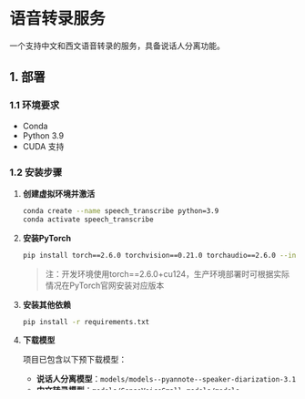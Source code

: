 # 语音转录服务

一个支持中文和西文语音转录的服务，具备说话人分离功能。

## 1. 部署

### 1.1 环境要求
- Conda
- Python 3.9
- CUDA 支持

### 1.2 安装步骤

1. **创建虚拟环境并激活**
   ```bash
   conda create --name speech_transcribe python=3.9
   conda activate speech_transcribe
   ```

2. **安装PyTorch**
   ```bash
   pip install torch==2.6.0 torchvision==0.21.0 torchaudio==2.6.0 --index-url https://download.pytorch.org/whl/cu124
   ```
   > 注：开发环境使用torch==2.6.0+cu124，生产环境部署时可根据实际情况在PyTorch官网安装对应版本

3. **安装其他依赖**
   ```bash
   pip install -r requirements.txt
   ```

4. **下载模型**
   
   项目已包含以下预下载模型：
   - **说话人分离模型**：`models/models--pyannote--speaker-diarization-3.1`
   - **中文转录模型**：`models/SenseVoiceSmall`, `models/models--jonatasgrosman--wav2vec2-large-xlsr-53-chinese-zh-cn`, `models/wav2vec2_fairseq_base_ls960_asr_ls960.pth`
   - **西文转录模型**：`models/models--Systran--faster-whisper-large-v3`
   
   下载剩余的对齐模型：
   ```bash
   python download_align_models.py
   ```

## 2. 配置参数

在`config.py`中的重要配置参数：

| 参数 | 说明 | 默认值 |
|------|------|--------|
| `USE_CHINESE_MODEL` | 是否使用中文模型 | `True` |
| `USE_FOREIGN_MODEL` | 是否使用西文模型 | `True` |
| `HOST` | 服务地址 | `"0.0.0.0"` |
| `PORT` | 服务端口 | `8000` |

## 3. 启动服务

```bash
CUDA_VISIBLE_DEVICES=0 python main.py
```

> 通过`CUDA_VISIBLE_DEVICES`指定GPU，目前仅支持单GPU

## 4. 接口调用

接口使用方法参考`client_sample.py`
```bash
python client_sample.py
```

## 功能特性

- ✅ 说话人分离
- ✅ 中文语音转录
- ✅ 西文语音转录
- ✅ 文本对齐
- 🔄 支持GPU加速

---

如有问题，请参考相关模型文档或联系开发团队。